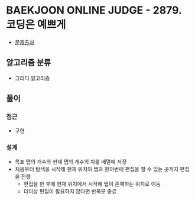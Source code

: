 # BAEKJOON ONLINE JUDGE - 2879. 코딩은 예쁘게

- [문제출처](https://www.acmicpc.net/problem/2879 '2879. 코딩은 예쁘게')

## 알고리즘 분류

- 그리디 알고리즘

## 풀이

### 접근

- 구현

### 설계

- 목표 탭의 개수와 현재 탭의 개수의 차를 배열에 저장
- 처음부터 탐색을 시작해 현재 위치의 탭과 한꺼번에 편집을 할 수 있는 곳까지 편집을 진행
  - 편집을 한 후에 현재 위치에서 시작해 탭이 존재하는 위치로 이동
  - 더이상 편집이 필요하지 않다면 반복문 종료
